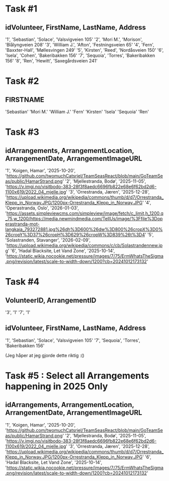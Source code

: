 # Task #1
## idVolunteer, FirstName, LastName, Address
'1', 'Sebastian', 'Solace', 'Valsvigveien 105'
'2', 'Mori M.', 'Morison', 'Blålyngveien 208'
'3', 'William J.', 'Afton', 'Festningsveien 65'
'4', 'Fern', 'Baxxter-Hall', 'Møllesvingen 249'
'5', 'Kirsten', 'Reed', 'Nordåsveien 150'
'6', 'Isela', 'Cohen', 'Bakeribakken 156'
'7', 'Sequoia', 'Torres', 'Bakeribakken 156'
'8', 'Ren', 'Hewitt', 'Saxegårdsveien 241'

# Task #2
## FIRSTNAME
'Sebastian'
'Mori M.'
'William J.'
'Fern'
'Kirsten'
'Isela'
'Sequoia'
'Ren'

# Task #3
## idArrangements, ArrangementLocation, ArrangementDate, ArrangementImageURL
'1', 'Koigen, Hamar', '2025-10-20', 'https://github.com/twomuchCatsriel/TeamSeasReact/blob/main/GoTeamSeas/public/HamarStrand.png'
'2', 'Mjellestranda, Bodø', '2025-11-05', 'https://v.imgi.no/visitbodo-383-28f3f8aedc6696fb822e68e6f62bd2d6-1100x619/2022_04_mjelle.jpg'
'3', 'Orrestranda, Jæren', '2025-12-28', 'https://upload.wikimedia.org/wikipedia/commons/thumb/d/d7/Orrestranda_Klepp_in_Norway.JPG/1200px-Orrestranda_Klepp_in_Norway.JPG'
'4', 'Operastranda, Oslo', '2026-01-03', 'https://assets.simpleviewcms.com/simpleview/image/fetch/c_limit,h_1200,q_75,w_1200/https://media.newmindmedia.com/TellUs/image/%3Ffile%3Doperastranda-mot-langkaia_793272881.jpg%26dh%3D600%26dw%3D800%26cropX%3D0%26cropY%3D37%26cropH%3D629%26cropW%3D839%26t%3D4'
'5', 'Solastranden, Stavanger', '2026-02-09', 'https://upload.wikimedia.org/wikipedia/commons/c/cb/Solastrandennew.jpg'
'6', 'Hadal Blacksite, Let Vand Zone', '2025-10-14', 'https://static.wikia.nocookie.net/pressure/images/7/75/ErmWhatsTheSigma.png/revision/latest/scale-to-width-down/1200?cb=20241012173132'

# Task #4 
## VolunteerID, ArrangementID
'3', '1'
'7', '1'

## idVolunteer, FirstName, LastName, Address
'1', 'Sebastian', 'Solace', 'Valsvigveien 105'
'7', 'Sequoia', 'Torres', 'Bakeribakken 156'

(Jeg håper at jeg gjorde dette riktig :()

# Task #5 : Select all Arrangements happening in 2025 Only
## idArrangements, ArrangementLocation, ArrangementDate, ArrangementImageURL
'1', 'Koigen, Hamar', '2025-10-20', 'https://github.com/twomuchCatsriel/TeamSeasReact/blob/main/GoTeamSeas/public/HamarStrand.png'
'2', 'Mjellestranda, Bodø', '2025-11-05', 'https://v.imgi.no/visitbodo-383-28f3f8aedc6696fb822e68e6f62bd2d6-1100x619/2022_04_mjelle.jpg'
'3', 'Orrestranda, Jæren', '2025-12-28', 'https://upload.wikimedia.org/wikipedia/commons/thumb/d/d7/Orrestranda_Klepp_in_Norway.JPG/1200px-Orrestranda_Klepp_in_Norway.JPG'
'6', 'Hadal Blacksite, Let Vand Zone', '2025-10-14', 'https://static.wikia.nocookie.net/pressure/images/7/75/ErmWhatsTheSigma.png/revision/latest/scale-to-width-down/1200?cb=20241012173132'

